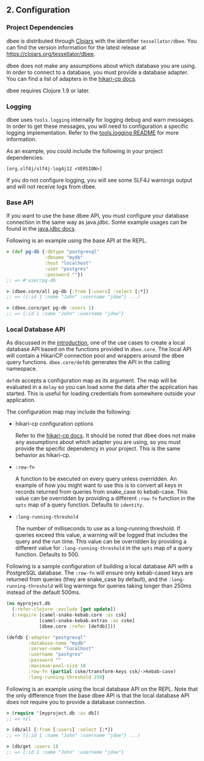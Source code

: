 ## 2. Configuration

### Project Dependencies

dbee is distributed through [Clojars](https://clojars.org) with the identifier
`tessellator/dbee`. You can find the version information for the latest release
at https://clojars.org/tessellator/dbee.

dbee does not make any assumptions about which database you are using. In order
to connect to a database, you must provide a database adapter. You can find a
list of adapters in the
[hikari-cp docs](https://github.com/tomekw/hikari-cp#adapters-and-corresponding-datasource-class-names).

dbee requires Clojure 1.9 or later.

### Logging

dbee uses `tools.logging` internally for logging debug and warn messages. In
order to get these messages, you will need to configuration a specific logging
implementation. Refer to the
[tools.logging README](https://github.com/clojure/tools.logging) for more
information.

As an example, you could include the following in your project dependencies:

```
[org.slf4j/slf4j-log4j12 <VERSION>]
```

If you do not configure logging, you will see some SLF4J warnings output and
will not receive logs from dbee.

### Base API

If you want to use the base dbee API, you must configure your database
connection in the same way as java.jdbc. Some example usages can be found in the
[java.jdbc docs](https://github.com/clojure/java.jdbc#example-usage).

Following is an example using the base API at the REPL.

```clojure
> (def pg-db {:dbtype "postgresql"
              :dbname "mydb"
              :host "localhost"
              :user "postgres"
              :password ""})
;; => #'user/pg-db

> (dbee.core/all pg-db {:from [:users] :select [:*])
;; => ({:id 1 :name "John" :username "jdoe"} ...)

> (dbee.core/get pg-db :users 1)
;; => {:id 1 :name "John" :username "jdoe"}
```

### Local Database API

As discussed in the [introduction](/doc/01_introduction.md), one of the use
cases to create a local database API based on the functions provided in
`dbee.core`. The local API will contain a HikariCP connection pool and wrappers
around the dbee query functions. `dbee.core/defdb` generates the API in the
calling namespace.

`defdb` accepts a configuration map as its argument. The map will be evaluated
in a `delay` so you can load some the data after the application has started.
This is useful for loading credentials from somewhere outside your application.

The configuration map may include the following:

* hikari-cp configuration options

  Refer to the
  [hikari-cp docs](https://github.com/tomekw/hikari-cp#configuration-options).
  It should be noted that dbee does not make any assumptions about which
  adapter you are using, so you must provide the specific dependency in your
  project. This is the same behavior as hikari-cp.

* `:row-fn`

  A function to be executed on every query unless overridden. An example of
  how you might want to use this is to convert all keys in records returned
  from queries from snake_case to kebab-case. This value can be overridden by
  providing a different `:row-fn` function in the `opts` map of a query function.
  Defaults to `identity`.

* `:long-running-threshold`

  The number of milliseconds to use as a long-running threshold. If queries
  exceed this value, a warning will be logged that includes the query and
  the run time. This value can be overridden by providing a different value
  for `:long-running-threshold` in the `opts` map of a query function. Defaults
  to 500.

Following is a sample configuration of building a local database API with a
PostgreSQL database. The `:row-fn` will ensure only kebab-cased keys are
returned from queries (they are snake_case by default), and the
`:long-running-threshold` will log warnings for queries taking longer than 250ms
instead of the default 500ms.

```clojure
(ns myproject.db
  (:refer-clojure :exclude [get update])
  (:require [camel-snake-kebab.core :as csk]
            [camel-snake-kebab.extras :as cske]
            [dbee.core :refer [defdb]]))

(defdb {:adapter "postgresql"
        :database-name "mydb"
        :server-name "localhost"
        :username "postgres"
        :password ""
        :maximum-pool-size 10
        :row-fn (partial cske/transform-keys csk/->kebab-case)
        :long-running-threshold 250}
```

Following is an example using the local database API on the REPL. Note that the
only difference from the base dbee API is that the local database API does not
require you to provide a database connection.

```clojure
> (require '[myproject.db :as db])
;; => nil

> (db/all {:from [:users] :select [:*])
;; => ({:id 1 :name "John" :username "jdoe"} ...)

> (db/get :users 1)
;; => {:id 1 :name "John" :username "jdoe"}
```

